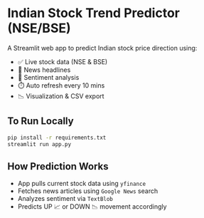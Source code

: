 # Indian Stock Trend Predictor (NSE/BSE)

A Streamlit web app to predict Indian stock price direction using:
- ✅ Live stock data (NSE & BSE)
- 📰 News headlines
- 🧠 Sentiment analysis
- ⏱️ Auto refresh every 10 mins
- 📉 Visualization & CSV export

## To Run Locally

```bash
pip install -r requirements.txt
streamlit run app.py
```

## How Prediction Works

- App pulls current stock data using `yfinance`
- Fetches news articles using `Google News` search
- Analyzes sentiment via `TextBlob`
- Predicts UP 📈 or DOWN 📉 movement accordingly

